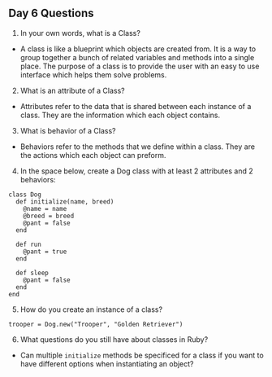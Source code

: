 ## Day 6 Questions

1. In your own words, what is a Class?

  * A class is like a blueprint which objects are created from. It is a way to group together a bunch of related variables and methods into a single place. The purpose of a class is to provide the user with an easy to use interface which helps them solve problems.

2. What is an attribute of a Class?

  * Attributes refer to the data that is shared between each instance of a class. They are the information which each object contains.

3. What is behavior of a Class?

  * Behaviors refer to the methods that we define within a class. They are the actions which each object can preform.

4. In the space below, create a Dog class with at least 2 attributes and 2 behaviors:

```
class Dog
  def initialize(name, breed)
    @name = name
    @breed = breed
    @pant = false
  end

  def run
    @pant = true
  end

  def sleep
    @pant = false
  end
end
```

5. How do you create an instance of a class?

`trooper = Dog.new("Trooper", "Golden Retriever")`

6. What questions do you still have about classes in Ruby?

  * Can multiple `initialize` methods be specificed for a class if you want to have different options when instantiating an object?